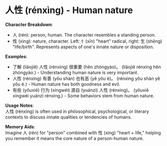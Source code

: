 # **人性 (rénxìng) - Human nature**

**Character Breakdown**:  
- 人 (rén): person, human. The character resembles a standing person.  
- 性 (xìng): nature, character. Left: 忄(xīn) "heart" radical, right: 生 (shēng) "life/birth". Represents aspects of one's innate nature or disposition.

**Examples**:  
- 了解 (liǎojiě) 人性 (rénxìng) 很重要 (hěn zhòngyào)。 (liǎojiě rénxìng hěn zhòngyào.) - Understanding human nature is very important.  
- 人性 (rénxìng) 有善 (yǒu shàn) 也有恶 (yě yǒu è)。 (rénxìng yǒu shàn yě yǒu è.) - Human nature has both goodness and evil.  
- 有些 (yǒuxiē) 行为 (xíngwéi) 源自 (yuánzì) 人性 (rénxìng)。 (yǒuxiē xíngwéi yuánzì rénxìng.) - Some behaviors stem from human nature.

**Usage Notes**:  
人性 (rénxìng) is often used in philosophical, psychological, or literary contexts to discuss innate qualities or tendencies of humans.

**Memory Aids**:  
Imagine 人 (rén) for "person" combined with 性 (xìng) "heart + life," helping you remember it means the core nature of a person-human nature.
